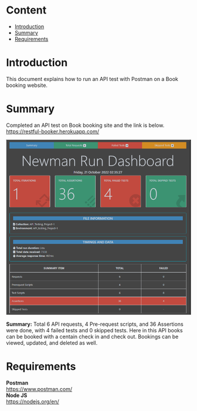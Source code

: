# Content    
- [Introduction](https://github.com/Shahriar-1810/API-Testing-Projects#introduction)    
- [Summary](https://github.com/Shahriar-1810/API-Testing-Projects#summery)      
- [Requirements](https://github.com/Shahriar-1810/API-Testing-Projects#requirements)      

# Introduction
This document explains how to run an API test with Postman on a Book booking website.    

# Summary    
Completed an API test on Book booking site and the link is below.   
https://restful-booker.herokuapp.com/
  
<p align="center">
  <img src="https://github.com/Shahriar-1810/API-Testing-Projects/blob/main/Project%201/Newman%20HTML%20Report/NewmanExtraa.png" />
</p>
 


**Summary:** Total 6 API requests, 4 Pre-request scripts, and 36 Assertions were done, with 4 failed tests and 0 skipped tests.
Here in this API books can be booked with a centain check in and check out. Bookings can be viewed, updated, and deleted as well.



# Requirements  
**Postman**   
https://www.postman.com/   
**Node JS**   
https://nodejs.org/en/   
